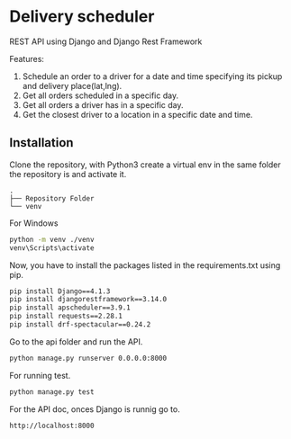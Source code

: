 # Delivery scheduler

REST API using Django and Django Rest Framework

Features:

1. Schedule an order to a driver for a date and time specifying its pickup and delivery place(lat,lng).
2. Get all orders scheduled in a specific day.
3. Get all orders a driver has in a specific day.
4. Get the closest driver to a location in a specific date and time.

## Installation

Clone the repository, with Python3 create a virtual env in the same folder the repository is and activate it.

    .
    ├── Repository Folder
    └── venv

For Windows

```bash
python -m venv ./venv
venv\Scripts\activate
```

Now, you have to install the packages listed in the requirements.txt using pip.

```bash
pip install Django==4.1.3
pip install djangorestframework==3.14.0
pip install apscheduler==3.9.1
pip install requests==2.28.1
pip install drf-spectacular==0.24.2
```

Go to the api folder and run the API.

```bash
python manage.py runserver 0.0.0.0:8000
```

For running test.

```bash
python manage.py test
```

For the API doc, onces Django is runnig go to.

```browser
http://localhost:8000
```
